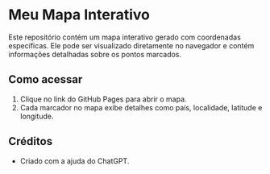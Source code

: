 # Meu Mapa Interativo

Este repositório contém um mapa interativo gerado com coordenadas específicas. Ele pode ser visualizado diretamente no navegador e contém informações detalhadas sobre os pontos marcados.

## Como acessar
1. Clique no link do GitHub Pages para abrir o mapa.
2. Cada marcador no mapa exibe detalhes como país, localidade, latitude e longitude.

## Créditos
- Criado com a ajuda do ChatGPT.
